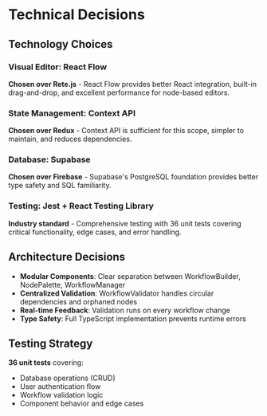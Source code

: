 # Technical Decisions

## Technology Choices

### Visual Editor: React Flow
**Chosen over Rete.js** - React Flow provides better React integration, built-in drag-and-drop, and excellent performance for node-based editors.

### State Management: Context API  
**Chosen over Redux** - Context API is sufficient for this scope, simpler to maintain, and reduces dependencies.

### Database: Supabase
**Chosen over Firebase** - Supabase's PostgreSQL foundation provides better type safety and SQL familiarity.

### Testing: Jest + React Testing Library
**Industry standard** - Comprehensive testing with 36 unit tests covering critical functionality, edge cases, and error handling.

## Architecture Decisions

- **Modular Components**: Clear separation between WorkflowBuilder, NodePalette, WorkflowManager
- **Centralized Validation**: WorkflowValidator handles circular dependencies and orphaned nodes
- **Real-time Feedback**: Validation runs on every workflow change
- **Type Safety**: Full TypeScript implementation prevents runtime errors

## Testing Strategy

**36 unit tests** covering:
- Database operations (CRUD)
- User authentication flow  
- Workflow validation logic
- Component behavior and edge cases

